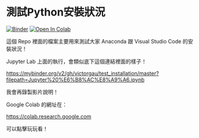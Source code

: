# 測試Python安裝狀況

[![Binder](https://mybinder.org/badge_logo.svg)](https://mybinder.org/v2/gh/victorgau/test_installation/master)
[![Open In Colab](https://colab.research.google.com/assets/colab-badge.svg)](https://colab.research.google.com/github/victorgau/test_installation/)

這個 Repo 裡面的檔案主要用來測試大家 Anaconda 跟 Visual Studio Code 的安裝狀況！

Jupyter Lab 上面的執行，會類似底下這個連結裡面的樣子！

https://mybinder.org/v2/gh/victorgau/test_installation/master?filepath=Jupyter%20%E6%B8%AC%E8%A9%A6.ipynb

我會再錄製影片說明！

Google Colab 的網址在：

https://colab.research.google.com

可以點擊玩玩看！